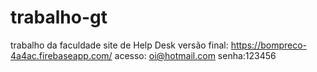 ﻿# trabalho-gt
trabalho da faculdade site de Help Desk
versão final: 
https://bompreco-4a4ac.firebaseapp.com/ 
acesso: oi@hotmail.com
senha:123456
